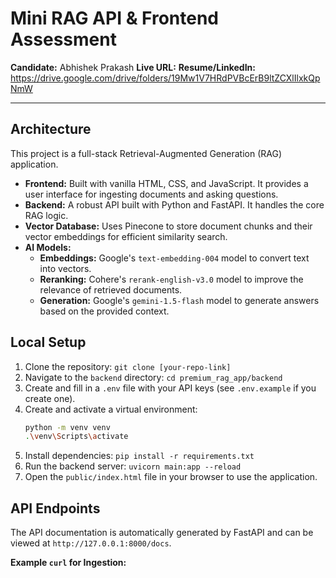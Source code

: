 # Mini RAG API & Frontend Assessment

**Candidate:** Abhishek Prakash
**Live URL:** 
**Resume/LinkedIn:** https://drive.google.com/drive/folders/19Mw1V7HRdPVBcErB9ltZCXlIlxkQpNmW

---

## Architecture

This project is a full-stack Retrieval-Augmented Generation (RAG) application.

- **Frontend:** Built with vanilla HTML, CSS, and JavaScript. It provides a user interface for ingesting documents and asking questions.
- **Backend:** A robust API built with Python and FastAPI. It handles the core RAG logic.
- **Vector Database:** Uses Pinecone to store document chunks and their vector embeddings for efficient similarity search.
- **AI Models:**
    - **Embeddings:** Google's `text-embedding-004` model to convert text into vectors.
    - **Reranking:** Cohere's `rerank-english-v3.0` model to improve the relevance of retrieved documents.
    - **Generation:** Google's `gemini-1.5-flash` model to generate answers based on the provided context.


## Local Setup

1.  Clone the repository: `git clone [your-repo-link]`
2.  Navigate to the `backend` directory: `cd premium_rag_app/backend`
3.  Create and fill in a `.env` file with your API keys (see `.env.example` if you create one).
4.  Create and activate a virtual environment:
    ```bash
    python -m venv venv
    .\venv\Scripts\activate
    ```
5.  Install dependencies: `pip install -r requirements.txt`
6.  Run the backend server: `uvicorn main:app --reload`
7.  Open the `public/index.html` file in your browser to use the application.

## API Endpoints

The API documentation is automatically generated by FastAPI and can be viewed at `http://127.0.0.1:8000/docs`.

**Example `curl` for Ingestion:**
```bash